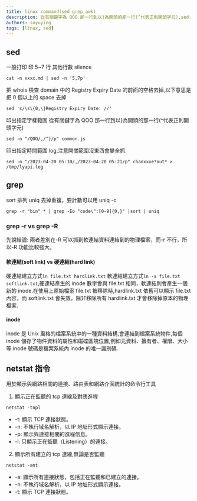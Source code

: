 ```yaml
---
title: linux command(sed grep awk)
description: 從有關鍵字為 QOO 那一行到以}為開頭的那一行(^代表正則開頭字元),sed -n "/QOO/,/^}/p" common.js.
authors: suyuying
tags: [linux, sed]
---
```


## sed

一般打印
印 5~7 行 其他行數 silence

```
cat -n xxxx.md | sed -n '5,7p'
```

把 whois 檢查 domain 中的 Registry Expiry Date 的前面的空格去掉,以下意思是把 0 個以上的 space 去掉

```
sed 's/\s\{0,\}Registry Expiry Date: //'
```

<!--truncate-->

印出指定字樣範圍
從有關鍵字為 QOO 那一行到以}為開頭的那一行(^代表正則開頭字元)

```
sed -n "/QOO/,/^}/p" common.js
```

印出指定時間範圍 log,注意開關範圍沒東西會變全抓.

```
sed -n "/2023-04-20 05:10/,/2023-04-20 05:21/p" chanxxxe*out* > /tmp/lyapi.log
```

## grep

sort 排列
uniq 去掉重複，要計數可以用 uniq -c

```
grep -r "bin" * | grep -Eo "code\":[0-9]{0,}" |sort | uniq
```

### grep -r vs grep -R

先說結論: 兩者差別在-R 可以抓到軟連結資料連結到的物理檔案，而-r 不行，所以-R 功能比較強大。

#### 軟連結(soft link) vs 硬連結(hard link)

硬連結建立方式`ln file.txt hardlink.txt` 軟連結建立方式`ln -s file.txt softlink.txt`,硬連結產生的 inode 數字會與 file.txt 相同，軟連結則會產生一個新的 inode.在使用上原始檔案 file.txt 被移除時,hardlink.txt 依舊可以顯示 file.txt 內容，而 softlink.txt 會失效，除非移除所有 hardlink.txt 才會移除掉原本的物理檔案.

#### inode

inode 是 Unix 風格的檔案系統中的一種資料結構,會連結到檔案系統物件,每個 inode 儲存了物件資料的屬性和磁碟區塊位置,例如元資料、擁有者、權限、大小等.inode 號碼是檔案系統內 inode 的唯一識別碼.

## netstat 指令

用於顯示與網路相關的連接、路由表和網路介面統計的命令行工具

1. 顯示正在監聽的 tcp 連線及對應進程

```
netstat -tnpl
```

- -t: 顯示 TCP 連接狀態。
- -n: 不執行域名解析，以 IP 地址形式顯示連接。
- -p: 顯示與連接相關的進程信息。
- -l: 只顯示正在監聽（Listening）的連接。

2. 顯示所有建立的 tcp 連線,無論是否監聽

```
netstat -ant
```

- -a: 顯示所有連接狀態，包括正在監聽和已建立的連接。
- -n: 不執行域名解析，以 IP 地址形式顯示連接。
- -t: 顯示 TCP 連接狀態。
